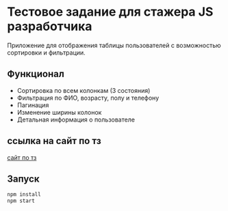 # Тестовое задание для стажера JS разработчика

Приложение для отображения таблицы пользователей с возможностью сортировки и фильтрации.

## Функционал
- Сортировка по всем колонкам (3 состояния)
- Фильтрация по ФИО, возрасту, полу и телефону
- Пагинация
- Изменение ширины колонок
- Детальная информация о пользователе

## ссылка на сайт по тз
[сайт по тз](https://darknessaloe.github.io/test-task/)

## Запуск
```bash
npm install
npm start

